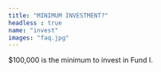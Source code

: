 ```yaml
---
title: "MINIMUM INVESTMENT?"
headless : true
name: "invest"
images: "faq.jpg"
---
```

$100,000 is the minimum to invest in Fund I.
